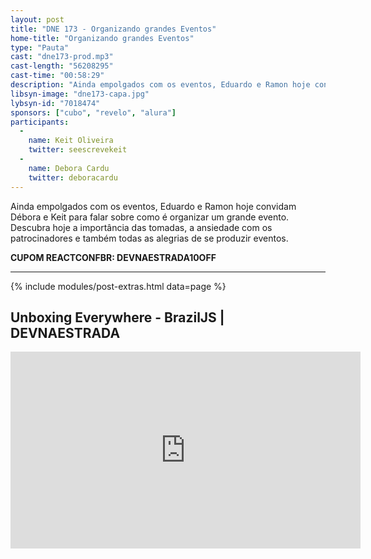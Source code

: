 ```yaml
---
layout: post
title: "DNE 173 - Organizando grandes Eventos"
home-title: "Organizando grandes Eventos"
type: "Pauta"
cast: "dne173-prod.mp3"
cast-length: "56208295"
cast-time: "00:58:29"
description: "Ainda empolgados com os eventos, Eduardo e Ramon hoje convidam Débora e Keit para falar sobre como é organizar um grande evento. Descubra hoje a importância das tomadas, a ansiedade com os patrocinadores e também todas as alegrias de se produzir eventos."
libsyn-image: "dne173-capa.jpg"
lybsyn-id: "7018474"
sponsors: ["cubo", "revelo", "alura"]
participants:
  -
    name: Keit Oliveira
    twitter: seescrevekeit
  -
    name: Debora Cardu
    twitter: deboracardu
---
```


Ainda empolgados com os eventos, Eduardo e Ramon hoje convidam Débora e Keit para falar sobre como é organizar um grande evento. Descubra hoje a importância das tomadas, a ansiedade com os patrocinadores e também todas as alegrias de se produzir eventos.


<strong>CUPOM REACTCONFBR: DEVNAESTRADA10OFF</strong>

---

{% include modules/post-extras.html data=page %}

<section class="post-youtube">
  <h2 class="post-youtube-title">
    Unboxing Everywhere - BrazilJS | DEVNAESTRADA
  </h2>
  <div class="v-wrapper">
    <iframe class="v-iframe" width="560" height="315" src="https://www.youtube.com/embed/Ka08tHcV5ts" frameborder="0" allowfullscreen></iframe>
  </div>
</section>
